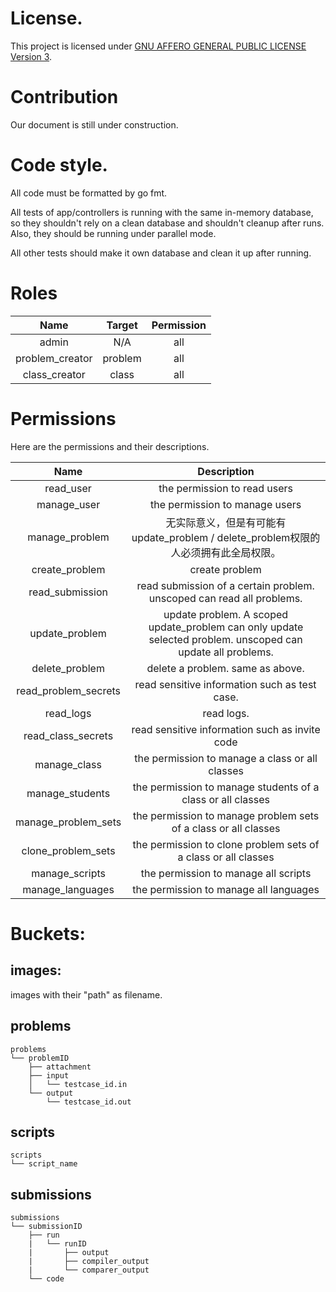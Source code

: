 # License.

This project is licensed under
[GNU AFFERO GENERAL PUBLIC LICENSE Version 3](./license.md).

# Contribution

Our document is still under construction.

# Code style.

All code must be formatted by go fmt.

All tests of app/controllers is running with the same in-memory
database, so they shouldn't rely on a clean database and shouldn't
cleanup after runs. Also, they should be running under parallel mode.

All other tests should make it own database and clean it up after
running.

# Roles

|      Name       | Target  | Permission |
|:---------------:|:-------:|:----------:|
|      admin      |   N/A   |    all     |
| problem_creator | problem |    all     |
|  class_creator  |  class  |    all     |

# Permissions

Here are the permissions and their descriptions.

|         Name         |                                                 Description                                                 |
|:--------------------:|:-----------------------------------------------------------------------------------------------------------:|
|      read_user       |                                        the permission to read users                                         |
|     manage_user      |                                       the permission to manage users                                        |
|   manage_problem     |                  无实际意义，但是有可能有update_problem / delete_problem权限的人必须拥有此全局权限。                  |
|    create_problem    |                                               create problem                                                |
|   read_submission    |                    read submission of a certain problem. unscoped can read all problems.                    |
|    update_problem    | update problem. A scoped update_problem can only update selected problem. unscoped can update all problems. |
|    delete_problem    |                                      delete a problem. same as above.                                       |
| read_problem_secrets |                                read sensitive information such as test case.                                |
|      read_logs       |                                                 read logs.                                                  |
| read_class_secrets   |                               read sensitive information such as invite code                                |
|    manage_class      |                               the permission to manage a class or all classes                               |
|   manage_students    |                           the permission to manage students of a class or all classes                       |
| manage_problem_sets  |                        the permission to manage problem sets of a class or all classes                      |
|  clone_problem_sets  |                         the permission to clone problem sets of a class or all classes                      |
|    manage_scripts    |                                      the permission to manage all scripts                                   |
|  manage_languages    |                                     the permission to manage all languages                                  |

# Buckets:
## images:
images with their "path" as filename.
## problems
```
problems
└── problemID
    ├── attachment
    ├── input
    │   └── testcase_id.in
    └── output
        └── testcase_id.out
```
## scripts
```
scripts
└── script_name
```
## submissions
```
submissions
└── submissionID
    ├── run
    |   └── runID
    |       ├── output
    |       ├── compiler_output
    |       └── comparer_output
    └── code
```

